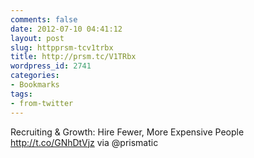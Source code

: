 ```yaml
---
comments: false
date: 2012-07-10 04:41:12
layout: post
slug: httpprsm-tcv1trbx
title: http://prsm.tc/V1TRbx
wordpress_id: 2741
categories:
- Bookmarks
tags:
- from-twitter
---
```


Recruiting & Growth: Hire Fewer, More Expensive People http://t.co/GNhDtVjz via @prismatic
